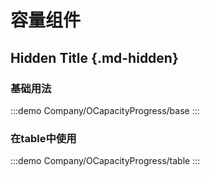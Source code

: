 # 容量组件

## Hidden Title {.md-hidden}

### 基础用法

:::demo
Company/OCapacityProgress/base
:::

### 在table中使用

:::demo
Company/OCapacityProgress/table
:::